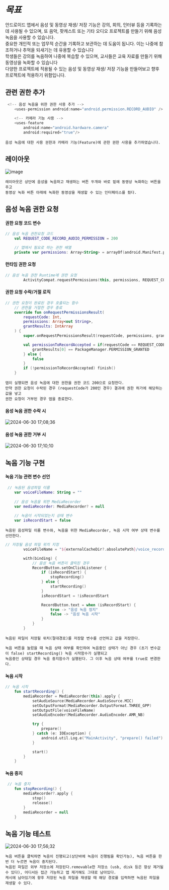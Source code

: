 # *목표*

안드로이드 앱에서 음성 및 동영상 재생/ 저장 기능은 강의, 회의, 인터뷰 등을 기록하는 데 사용될 수 있으며,
또 음악, 팟캐스트 또는 기타 오디오 프로젝트를 만들기 위해 음성 녹음을 사용할 수 있습니다.    
중요한 개인적 또는 업무적 순간을 기록하고 보관하는 데 도움이 됩니다. 이는 나중에 참조하거나 추억을 되새기는 데 유용할 수 있습니다    
학생들은 강의를 녹음하여 나중에 복습할 수 있으며, 교사들은 교육 자료를 만들기 위해 동영상을 녹화할 수 있습니다  
다양한 프로젝트에 적용될 수 있는 음성 및 동영상 재생/ 저장 기능을 만들어보고 향후 프로젝트에 적용하기 위함입니다.   

## 관련 권한 추가
```kotlin
 <!-- 음성 녹음을 위한 권한 사용 추가 -->
    <uses-permission android:name="android.permission.RECORD_AUDIO" />
    
    <!-- 카메라 기능 사용 -->
    <uses-feature
        android:name="android.hardware.camera"
        android:required="true"/>
```
```
음성 녹음에 대한 사용 권한과 카메라 기능(Feature)에 관한 권한 사용을 추가하였습니다.
```
## 레이아웃
![image](https://github.com/chihyeonwon/Voice_Record/assets/58906858/6439a6d7-ba39-454a-8562-db194952754b)
```
레이아웃은 상단에 음성을 녹음하고 재생하는 버튼 두개와 바로 밑에 동영상 녹화하는 버튼을 주고
동영상 녹화 버튼 아래에 녹화한 동영상을 재생할 수 있는 인터페이스를 줬다.
```
## 음성 녹음 권한 요청
#### 권한 요청 코드 변수
```kotlin
// 음성 녹음 권한요청 코드
    val REQUEST_CODE_RECORD_AUDIO_PERMISSION = 200

    // 앱에서 필요로 하는 권한 배열
    private var permissions: Array<String> = arrayOf(android.Manifest.permission.RECORD_AUDIO)
```
#### 런타임 권한 요청
```kotlin
// 음성 녹음 권한 Runtime에 권한 요청
        ActivityCompat.requestPermissions(this, permissions, REQUEST_CODE_RECORD_AUDIO_PERMISSION)
```
#### 권한 요청 수락/거절 로직
```kotlin
// 권한 요청이 완료된 경우 호출되는 함수
    // 권한을 거절한 경우 종료
    override fun onRequestPermissionsResult(
        requestCode: Int,
        permissions: Array<out String>,
        grantResults: IntArray
    ) {
        super.onRequestPermissionsResult(requestCode, permissions, grantResults)

        val permissionToRecordAccepted = if(requestCode == REQUEST_CODE_RECORD_AUDIO_PERMISSION) {
            grantResults[0] == PackageManager.PERMISSION_GRANTED
        } else {
            false
        }
        if (!permissionToRecordAccepted) finish()
    }
```
```
앱이 실행되면 음성 녹음에 대한 권한을 권한 코드 200으로 요청한다.
만약 권한 요청이 수락된 경우 (requestCode가 200인 경우) 결과에 권한 허가에 해당하는 값을 넣고
권한 요청이 거부된 경우 앱을 종료한다.
```
#### 음성 녹음 권한 수락 시 
![2024-06-30 17;08;36](https://github.com/chihyeonwon/Voice_Record/assets/58906858/f76d4392-c605-4004-b45b-b657ef77ce0f)

#### 음성 녹음 권한 거부 시
![2024-06-30 17;10;10](https://github.com/chihyeonwon/Voice_Record/assets/58906858/1f57f3df-7a6f-4616-9cb6-0c6ecb67e46e)

## 녹음 기능 구현
#### 녹음 기능 관련 변수 선언
```kotlin
 // 녹음된 음성파일 이름
    var voiceFileName: String = ""
    
    // 음성 녹음을 위한 MediaRecorder
    var mediaRecorder: MediaRecorder? = null
    
    // 녹음이 시작되었는지 상태 변수
    var isRecordStart = false
```
```
녹음된 음성파일 이름 변수와, 녹음을 위한 MediaRecorder, 녹음 시작 여부 상태 변수를 선언한다.
```
```kotlin
// 저장될 음성 파일 위치 지정
        voiceFileName = "${externalCacheDir?.absolutePath}/voice_record.3gp"

        with(binding) {
            // 음성 녹음 버튼이 클릭된 경우
            RecordButton.setOnClickListener {
                if (isRecordStart) {
                    stopRecording()
                } else {
                    startRecording()
                }
                isRecordStart = !isRecordStart

                RecordButton.text = when (isRecordStart) {
                    true -> "음성 녹음 정지"
                    false -> "음성 녹음 시작"
                }
            }
        }
```
```
녹음된 파일이 저장될 위치(절대경로)를 저장할 변수를 선언하고 값을 저장한다.

녹음 버튼을 눌렀을 때 녹음 상태 여부를 확인하여 녹음중인 상태가 아닌 경우 (초기 변수값이 false) startRecording() 녹음 시작함수가 실행되고
녹음중인 상태일 경우 녹음 중지함수가 실행된다. 그 이후 녹음 상태 여부를 true로 변경한다.
```
#### 녹음 시작
```kotlin
// 녹음 시작
    fun startRecording() {
        mediaRecorder = MediaRecorder(this).apply {
            setAudioSource(MediaRecorder.AudioSource.MIC)
            setOutputFormat(MediaRecorder.OutputFormat.THREE_GPP)
            setOutputFile(voiceFileName)
            setAudioEncoder(MediaRecorder.AudioEncoder.AMR_NB)

            try {
                prepare()
            } catch (e: IOException) {
                android.util.Log.e("MainActivity", "prepare() failed")
            }

            start()
        }
    }
```
#### 녹음 중지
```kotlin
 // 녹음 중지
    fun stopRecording() {
        mediaRecorder?.apply {
            stop()
            release()
        }
        mediaRecorder = null
    }
```
## 녹음 기능 테스트
![2024-06-30 17;56;32](https://github.com/chihyeonwon/Voice_Record/assets/58906858/1de50bb1-6d33-4158-b828-c2bafecf3490)
```
녹음 버튼을 클릭하면 녹음이 진행되고(상단바에 녹음이 진행됨을 확인가능), 녹음 버튼을 한 번 더 누르면 녹음이 중지된다.
녹음된 파일은 외부 저장소에 저장된다.removable한 저장소 (usb, disk 등은 항상 제거될 수 있다), 어디서든 접근 가능하고 앱 제거해도 그대로 남아있다.
캐시에 남아있기에 향후 저장된 녹음 파일을 재생할 때 해당 경로를 입력하면 녹음된 파일을 재생할 수 있다.
```


